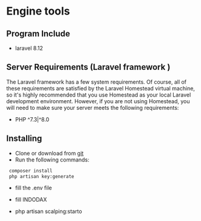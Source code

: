 Engine tools
===========

Program Include 
-------------------------
* laravel  8.12

Server Requirements (Laravel framework )
-------------------------
The Laravel framework has a few system requirements. Of course, all of these requirements are satisfied by the Laravel Homestead virtual machine, so it's highly recommended that you use Homestead as your local Laravel development environment.
However, if you are not using Homestead, you will need to make sure your server meets the following requirements:

* PHP ^7.3|^8.0
    

Installing   
-------------------------
* Clone or download from [git](https://github.com/yughoz/indodax-scalping)
* Run the following commands:
```bash
 composer install
 php artisan key:generate
```
* fill the .env file
* fill INDODAX

* php artisan scalping:starto
